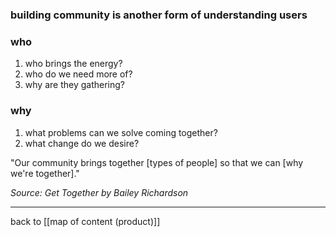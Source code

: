 ### building community is another form of understanding users

### who
1. who brings the energy?
2. who do we need more of?
3. why are they gathering?

### why
1. what problems can we solve coming together?
2. what change do we desire?

"Our community brings together [types of people] so that we can [why we're together]."

*Source: Get Together by Bailey Richardson*

---

back to [[map of content (product)]]
